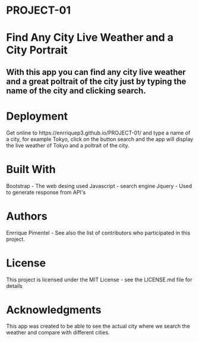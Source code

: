 # PROJECT-01

<h1>Find Any City Live Weather and a City Portrait</h1>

<h2>With this app you can find any city live weather and a great poltrait of the city just by typing the name of the city and clicking search.</h2>

<h1>Deployment</h1>
<p>Get online to https://enrriquep3.github.io/PROJECT-01/ and type a name of a city, for example Tokyo, click on the button search and the app will display the live weather of Tokyo and a poltrait of the city. <p>

<h1>Built With</h1>
<p>Bootstrap - The web desing used
Javascript - search engine
Jquery - Used to generate response from API's<p>



<h1>Authors</h1>
<p>Enrrique Pimentel -
See also the list of contributors who participated in this project.<p>

<h1>License</h1>
<p>This project is licensed under the MIT License - see the LICENSE.md file for details<p>

<h1>Acknowledgments</h1>
<p>This app was created to be able to see the actual city where we search the weather and compare with different cities.<p>
